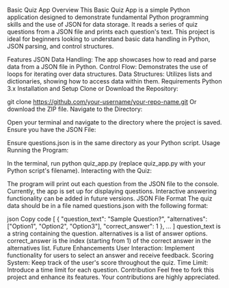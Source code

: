 Basic Quiz App
Overview
This Basic Quiz App is a simple Python application designed to demonstrate fundamental Python programming skills and the use of JSON for data storage. It reads a series of quiz questions from a JSON file and prints each question's text. This project is ideal for beginners looking to understand basic data handling in Python, JSON parsing, and control structures.

Features
JSON Data Handling: The app showcases how to read and parse data from a JSON file in Python.
Control Flow: Demonstrates the use of loops for iterating over data structures.
Data Structures: Utilizes lists and dictionaries, showing how to access data within them.
Requirements
Python 3.x
Installation and Setup
Clone or Download the Repository:

git clone https://github.com/your-username/your-repo-name.git
Or download the ZIP file.
Navigate to the Directory:

Open your terminal and navigate to the directory where the project is saved.
Ensure you have the JSON File:

Ensure questions.json is in the same directory as your Python script.
Usage
Running the Program:

In the terminal, run python quiz_app.py (replace quiz_app.py with your Python script's filename).
Interacting with the Quiz:

The program will print out each question from the JSON file to the console.
Currently, the app is set up for displaying questions. Interactive answering functionality can be added in future versions.
JSON File Format
The quiz data should be in a file named questions.json with the following format:

json
Copy code
[
    {
        "question_text": "Sample Question?",
        "alternatives": ["Option1", "Option2", "Option3"],
        "correct_answer": 1
    },
    ...
]
question_text is a string containing the question.
alternatives is a list of answer options.
correct_answer is the index (starting from 1) of the correct answer in the alternatives list.
Future Enhancements
User Interaction: Implement functionality for users to select an answer and receive feedback.
Scoring System: Keep track of the user's score throughout the quiz.
Time Limit: Introduce a time limit for each question.
Contribution
Feel free to fork this project and enhance its features. Your contributions are highly appreciated.
